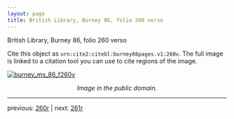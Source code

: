```yaml
---
layout: page
title: British Library, Burney 86, folio 260 verso
---
```


British Library, Burney 86, folio 260 verso

Cite this object as `urn:cite2:citebl:burney86pages.v1:260v`.  The full image is linked to a citation tool you can use to cite regions of the image.

[![burney_ms_86_f260v](http://www.homermultitext.org/iipsrv?IIIF=/project/homer/pyramidal/deepzoom/citebl/burney86imgs/v1/burney_ms_86_f260v.tif/full/800,/0/default.jpg)](http://www.homermultitext.org/ict2/?urn=urn:cite2:citebl:burney86imgs.v1:burney_ms_86_f260v) 

<p style="text-align: center; font-style: italic;">Image in the public domain.</p>

---

previous: [260r](../260r/) | next: [261r](../261r/)